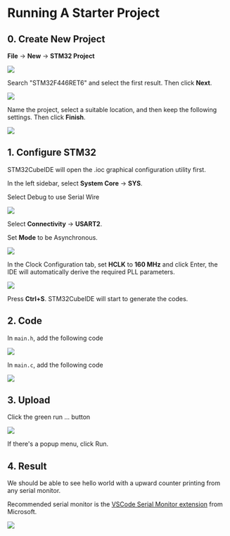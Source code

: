 # Running A Starter Project

## 0. Create New Project

**File** -> **New** -> **STM32 Project**

![](<../../.gitbook/assets/image (32).png>)



Search "STM32F446RET6" and select the first result. Then click **Next**.

![](<../../.gitbook/assets/image (62).png>)



Name the project, select a suitable location, and then keep the following settings. Then click **Finish**.

![](<../../.gitbook/assets/image (44).png>)



## 1. Configure STM32

STM32CubeIDE will open the .ioc graphical configuration utility first.

In the left sidebar, select **System Core** -> **SYS**.

Select Debug to use Serial Wire

![](<../../.gitbook/assets/image (113).png>)



Select **Connectivity** -> **USART2**.

Set **Mode** to be Asynchronous.

![](<../../.gitbook/assets/image (26).png>)



In the Clock Configuration tab, set **HCLK** to **160 MHz** and click Enter, the IDE will automatically derive the required PLL parameters.

![](<../../.gitbook/assets/image (76).png>)



Press **Ctrl+S**. STM32CubeIDE will start to generate the codes.



## 2. Code

In `main.h`, add the following code

![](<../../.gitbook/assets/image (2) (1) (1) (1).png>)



In `main.c`, add the following code

![](<../../.gitbook/assets/image (99).png>)



## 3. Upload

Click the green run ... button

![](<../../.gitbook/assets/image (67).png>)

If there's a popup menu, click Run.



## 4. Result

We should be able to see hello world with a upward counter printing from any serial monitor.

Recommended serial monitor is the [VSCode Serial Monitor extension](https://marketplace.visualstudio.com/items?itemName=ms-vscode.vscode-serial-monitor) from Microsoft.

![](<../../.gitbook/assets/image (122).png>)

